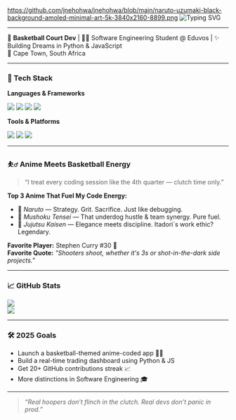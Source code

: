 https://github.com/jnehohwa/jnehohwa/blob/main/naruto-uzumaki-black-background-amoled-minimal-art-5k-3840x2160-8899.png
<img src="https://readme-typing-svg.demolab.com?font=Fira+Code&weight=500&size=24&pause=1000&color=F97316&center=true&vCenter=true&width=435&lines=Hey+I'm+Joshua+Nehohwa!;Basketball+Lover+%7C+Anime+Nerd+%7C+Code+Grinder" alt="Typing SVG" />

---

🏀 **Basketball Court Dev** | 👨‍💻 Software Engineering Student @ Eduvos | ✨ Building Dreams in Python & JavaScript  
📍 Cape Town, South Africa

---

### 🔧 Tech Stack
**Languages & Frameworks**
<div>
  <img src="https://img.shields.io/badge/-Python-3776AB?style=for-the-badge&logo=python&logoColor=white"/>
  <img src="https://img.shields.io/badge/-JavaScript-F7DF1E?style=for-the-badge&logo=javascript&logoColor=black"/>
  <img src="https://img.shields.io/badge/-Visual%20Basic-6E4F8D?style=for-the-badge"/>
  <img src="https://img.shields.io/badge/-HTML5-E34F26?style=for-the-badge&logo=html5&logoColor=white"/>
</div>

**Tools & Platforms**
<div>
  <img src="https://img.shields.io/badge/-Linux-FCC624?style=for-the-badge&logo=linux&logoColor=black"/>
  <img src="https://img.shields.io/badge/-AWS-232F3E?style=for-the-badge&logo=amazon-aws&logoColor=white"/>
  <img src="https://img.shields.io/badge/-VS%20Code-007ACC?style=for-the-badge&logo=visual-studio-code&logoColor=white"/>
</div>

---

### ⛹️‍♂️ Anime Meets Basketball Energy

> “I treat every coding session like the 4th quarter — clutch time only.”

**Top 3 Anime That Fuel My Code Energy:**
- 🥇 *Naruto* — Strategy. Grit. Sacrifice. Just like debugging.
- 🥈 *Mushoku Tensei* — That underdog hustle & team synergy. Pure fuel.
- 🥉 *Jujutsu Kaisen* — Elegance meets discipline. Itadori´s work ethic? Legendary.

**Favorite Player:** Stephen Curry #30 🏀  
**Favorite Quote:** *"Shooters shoot, whether it's 3s or shot-in-the-dark side projects."*

---

### 📈 GitHub Stats

<img align="center" src="https://github-readme-stats.vercel.app/api?username=jnehohwa&show_icons=true&theme=radical&count_private=true" />
<br/>
<img align="center" src="https://github-readme-stats.vercel.app/api/top-langs/?username=jnehohwa&layout=compact&theme=radical" />

---

### 🛠️ 2025 Goals

- Launch a basketball-themed anime-coded app 🏀🎌  
- Build a real-time trading dashboard using Python & JS  
- Get 20+ GitHub contributions streak 📈  
- More distinctions in Software Engineering 🎓  

---

> *“Real hoopers don’t flinch in the clutch. Real devs don’t panic in prod.”*
